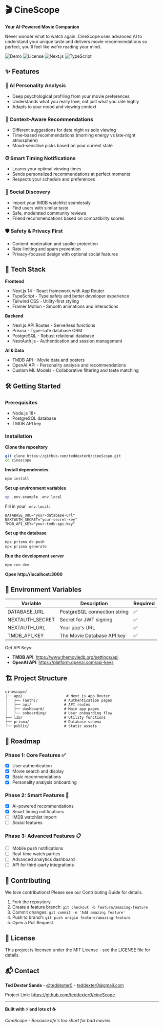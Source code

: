 # 🎬 CineScope

**Your AI-Powered Movie Companion**

Never wonder what to watch again. CineScope uses advanced AI to understand your unique taste and delivers movie recommendations so perfect, you'll feel like we're reading your mind.

![Demo](https://img.shields.io/badge/Demo-Live-green)
![License](https://img.shields.io/badge/License-MIT-blue.svg)
![Next.js](https://img.shields.io/badge/Next.js-14-black)
![TypeScript](https://img.shields.io/badge/TypeScript-5.0-blue)

## ✨ Features

### 🧠 AI Personality Analysis
- Deep psychological profiling from your movie preferences
- Understands what you really love, not just what you rate highly
- Adapts to your mood and viewing context

### 🎯 Context-Aware Recommendations
- Different suggestions for date night vs solo viewing
- Time-based recommendations (morning energy vs late-night atmosphere)
- Mood-sensitive picks based on your current state

### ⏰ Smart Timing Notifications
- Learns your optimal viewing times
- Sends personalized recommendations at perfect moments
- Respects your schedule and preferences

### 👥 Social Discovery
- Import your IMDB watchlist seamlessly
- Find users with similar taste
- Safe, moderated community reviews
- Friend recommendations based on compatibility scores

### 🛡️ Safety & Privacy First
- Content moderation and spoiler protection
- Rate limiting and spam prevention
- Privacy-focused design with optional social features

## 🚀 Tech Stack

**Frontend**
- Next.js 14 - React framework with App Router
- TypeScript - Type safety and better developer experience
- Tailwind CSS - Utility-first styling
- Framer Motion - Smooth animations and interactions

**Backend**
- Next.js API Routes - Serverless functions
- Prisma - Type-safe database ORM
- PostgreSQL - Robust relational database
- NextAuth.js - Authentication and session management

**AI & Data**
- TMDB API - Movie data and posters
- OpenAI API - Personality analysis and recommendations
- Custom ML Models - Collaborative filtering and taste matching

## 🛠️ Getting Started

### Prerequisites
- Node.js 18+
- PostgreSQL database
- TMDB API key

### Installation

**Clone the repository**
```bash
git clone https://github.com/teddexter0/cineScope.git
cd cinescope
```

**Install dependencies**
```bash
npm install
```

**Set up environment variables**
```bash
cp .env.example .env.local
```

Fill in your `.env.local`:
```env
DATABASE_URL="your-database-url"
NEXTAUTH_SECRET="your-secret-key"
TMDB_API_KEY="your-tmdb-api-key"
```

**Set up the database**
```bash
npx prisma db push
npx prisma generate
```

**Run the development server**
```bash
npm run dev
```

**Open http://localhost:3000**

## 📝 Environment Variables

| Variable | Description | Required |
|----------|-------------|----------|
| DATABASE_URL | PostgreSQL connection string | ✅ |
| NEXTAUTH_SECRET | Secret for JWT signing | ✅ |
| NEXTAUTH_URL | Your app's URL | ✅ |
| TMDB_API_KEY | The Movie Database API key | ✅ |

Get API Keys:
- **TMDB API**: https://www.themoviedb.org/settings/api
- **OpenAI API**: https://platform.openai.com/api-keys

## 🏗️ Project Structure

```
cinescope/
├── app/                    # Next.js App Router
│   ├── (auth)/            # Authentication pages
│   ├── api/               # API routes
│   ├── dashboard/         # Main app pages
│   └── onboarding/        # User onboarding flow
├── lib/                   # Utility functions
├── prisma/                # Database schema
└── public/                # Static assets
```

## 🎯 Roadmap

### Phase 1: Core Features ✅
- [x] User authentication
- [x] Movie search and display
- [x] Basic recommendations
- [x] Personality analysis onboarding

### Phase 2: Smart Features 🚧
- [x] AI-powered recommendations
- [x] Smart timing notifications
- [ ] IMDB watchlist import
- [ ] Social features

### Phase 3: Advanced Features 📋
- [ ] Mobile push notifications
- [ ] Real-time watch parties
- [ ] Advanced analytics dashboard
- [ ] API for third-party integrations

## 🤝 Contributing

We love contributions! Please see our Contributing Guide for details.

1. Fork the repository
2. Create a feature branch: `git checkout -b feature/amazing-feature`
3. Commit changes: `git commit -m 'Add amazing feature'`
4. Push to branch: `git push origin feature/amazing-feature`
5. Open a Pull Request

## 📄 License

This project is licensed under the MIT License - see the LICENSE file for details.

## 📬 Contact

**Ted Dexter Sande** - [@teddexter0](https://github.com/teddexter0) - teddexter0@gmail.com

Project Link: https://github.com/teddexter0/cineScope

---

**Built with ⚡ and lots of ☕**

*CineScope - Because life's too short for bad movies*